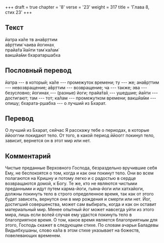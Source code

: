 +++
draft = true
chapter = '8'
verse = '23'
weight = 317
title = 'Глава 8, стих 23'
+++
## Текст

йатра ка̄ле тв ана̄вр̣ттим  
а̄вр̣ттим̇ чаива йогинах̣  
прайа̄та̄ йа̄нти там̇ ка̄лам̇  
вакшйа̄ми бхаратаршабха

## Пословный перевод

йатра --- в который; ка̄ле --- промежуток времени; ту --- же; ана̄вр̣ттим
--- невозвращение; а̄вр̣ттим --- возвращение; ча --- также; эва ---
безусловно; йогинах̣ --- (разные) йоги; прайа̄та̄х̣ --- ушедшие; йа̄нти ---
достигают; там --- тот; ка̄лам --- промежутком времени; вакшйа̄ми ---
опишу; бхарата-р̣шабха --- о лучший из Бхарат.

## Перевод

О лучший из Бхарат, сейчас Я расскажу тебе о периодах, в которые
ййооггии покидают тело. От того, в какой период ййоогг покинул тело,
зависит, вернется он в этот мир или нет.

## Комментарий

Чистые преданные Верховного Господа, безраздельно вручившие себя Ему, не
беспокоятся о том, когда и как они покинут тело. Они во всем полагаются
на Кришну и потому легко и с радостью в сердце возвращаются домой, к
Богу. Те же, кто не являются чистыми преданными и идут путем карма-йоги,
гьяна-йоги или хатхайоги, должны покинуть тело в строго определенное
время, так как от этого будет зависеть, вернутся они в мир рождения и
смерти или нет. Йог, достигший совершенства, может сам выбирать, когда и
как он оставит материальный мир. Менее опытный йог может навсегда уйти
из этого мира, лишь если волей случая ему удастся покинуть тело в
благоприятное время. О том, какое время является благоприятным для
этого, Господь скажет в следующем стихе. По словам ачарьи Баладевы
Видьябхушаны, слово ка̄ла в этом стихе указывает на божеств, повелевающих
временем.
